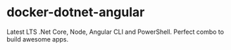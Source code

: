 # docker-dotnet-angular
Latest LTS .Net Core, Node, Angular CLI and PowerShell. Perfect combo to build awesome apps.
